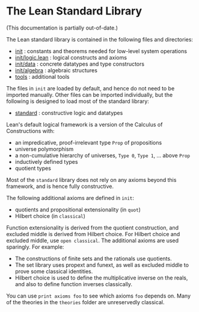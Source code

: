 The Lean Standard Library
=========================
(This documentation is partially out-of-date.)

The Lean standard library is contained in the following files and directories:

* [init](init/) : constants and theorems needed for low-level system operations
* [init/logic.lean](init/logic.lean) : logical constructs and axioms
* [init/data](init/data/) : concrete datatypes and type constructors
* [init/algebra](init/algebra/) : algebraic structures
* [tools](tools/) : additional tools

The files in `init` are loaded by default, and hence do not need to be
imported manually.  Other files can be imported individually, but the
following is designed to load most of the standard library:

* [standard](standard.lean) : constructive logic and datatypes

Lean's default logical framework is a version of the Calculus of
Constructions with:

* an impredicative, proof-irrelevant type `Prop` of propositions
* universe polymorphism
* a non-cumulative hierarchy of universes, `Type 0`, `Type 1`, ... above `Prop`
* inductively defined types
* quotient types

Most of the `standard` library does not rely on any axioms beyond this
framework, and is hence fully constructive.

The following additional axioms are defined in `init`:

* quotients and propositional extensionality (in `quot`)
* Hilbert choice (in `classical`)

Function extensionality is derived from the quotient construction, and
excluded middle is derived from Hilbert choice. For Hilbert choice and
excluded middle, use `open classical`. The additional axioms are used
sparingly. For example:

* The constructions of finite sets and the rationals use quotients.
* The set library uses propext and funext, as well as excluded middle to prove
  some classical identities.
* Hilbert choice is used to define the multiplicative inverse on the reals, and
  also to define function inverses classically.

You can use `print axioms foo` to see which axioms `foo` depends
on. Many of the theories in the `theories` folder are unreservedly
classical.

